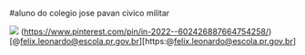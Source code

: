 #aluno do colegio jose pavan civico militar
                                                                                                                                                                       
![](https://images.tcdn.com.br/img/img_prod/751383/balaclava_macete_caveira_1677_1_20200514124220.jpg)
(https://www.pinterest.com/pin/in-2022--602426887664754258/)
[@felix.leonardo@escola.pr.gov.br][https:@felix.leonardo@escola.pr.gov.br]